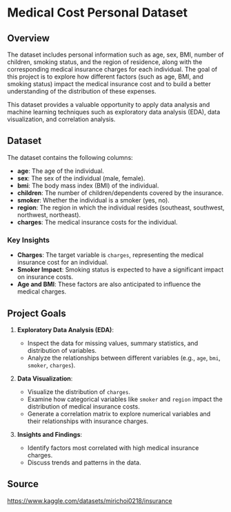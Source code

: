 # Medical Cost Personal Dataset

## Overview

The dataset includes personal information such as age, sex, BMI, number of children, smoking status, and the region of residence, along with the corresponding medical insurance charges for each individual. The goal of this project is to explore how different factors (such as age, BMI, and smoking status) impact the medical insurance cost and to build a better understanding of the distribution of these expenses.

This dataset provides a valuable opportunity to apply data analysis and machine learning techniques such as exploratory data analysis (EDA), data visualization, and correlation analysis.

## Dataset

The dataset contains the following columns:

- **age**: The age of the individual.
- **sex**: The sex of the individual (male, female).
- **bmi**: The body mass index (BMI) of the individual.
- **children**: The number of children/dependents covered by the insurance.
- **smoker**: Whether the individual is a smoker (yes, no).
- **region**: The region in which the individual resides (southeast, southwest, northwest, northeast).
- **charges**: The medical insurance costs for the individual.

### Key Insights

- **Charges**: The target variable is `charges`, representing the medical insurance cost for an individual. 
- **Smoker Impact**: Smoking status is expected to have a significant impact on insurance costs.
- **Age and BMI**: These factors are also anticipated to influence the medical charges.

## Project Goals

1. **Exploratory Data Analysis (EDA)**: 
   - Inspect the data for missing values, summary statistics, and distribution of variables.
   - Analyze the relationships between different variables (e.g., `age`, `bmi`, `smoker`, `charges`).

2. **Data Visualization**: 
   - Visualize the distribution of `charges`.
   - Examine how categorical variables like `smoker` and `region` impact the distribution of medical insurance costs.
   - Generate a correlation matrix to explore numerical variables and their relationships with insurance charges.

3. **Insights and Findings**: 
   - Identify factors most correlated with high medical insurance charges.
   - Discuss trends and patterns in the data.

## Source

https://www.kaggle.com/datasets/mirichoi0218/insurance
